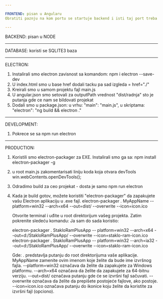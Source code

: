 ```yaml
---

FRONTEND: pisan u Angularu
Obratiti paznju na kom portu se startuje backend i isti taj port treba podesiti na backendu u server.js fajlu kako ne bismo dobijali CORS error. Trenutno je namesteno da frontend radi na portu 55552

---
```


BACKEND: pisan u NODE

---

DATABASE: koristi se SQLITE3 baza

---

ELECTRON:

1. Instalirali smo electron zavisnost sa komandom: npm i electron --save-dev
2. U index.html smo u base href dodali tacku pa sad izgleda = href="./"
3. Kreirali smo u samom projektu fajl main.js
4. U angular.json smo setovali za outputPath vrednost "dist/radnja" sto je putanja gde ce nam se bildovati projekat
5. Dodali smo u package.json:
   u vrhu:
   "main": "main.js",
   u skriptama:
   "electron": "ng build && electron ."

---

DEVELOPMENT:

1. Pokrece se sa npm run electron

---

PRODUCTION:

1.  Koristili smo electron-packager za EXE. Instalirali smo ga sa:
    npm install electron-packager -g
2.  u root main.js zakomentarisati liniju koda koja otvara devTools
    win.webContents.openDevTools();
3.  Odradimo build za ceo projekat - dosta je samo npm run electron
4.  Kada je build gotov, možete koristiti "electron-packager" da zapakujete vašu Electron aplikaciju u .exe fajl.
        electron-packager . MyAppName --platform=win32 --arch=x64 --out=dist/ --overwrite --icon=icon.ico

    Otvorite terminal i uđite u root direktorijum vašeg projekta. Zatim pokrenite sledeću komandu:
    Ja sam do sada koristio:

    electron-packager . StakloRamPlusApp -- platform=win32 --arch=x64 --out=d:/StakloRamPlusApp/ --overwrite --icon=staklo-ram-icon.ico
    electron-packager . StakloRamPlusApp -- platform=win32 --arch=ia32 --out=d:/StakloRamPlusApp/ --overwrite --icon=staklo-ram-icon.ico


    Gde:
    . predstavlja putanju do root direktorijuma vaše aplikacije.
    MyAppName zamenite ovim imenom koje želite da bude ime izvršnog fajla.
    --platform=win32 označava da želite da zapakujete za Windows platformu.
    --arch=x64 označava da želite da zapakujete za 64-bitnu verziju.
    --out=dist/ označava putanju gde će se izvršni fajl sačuvati.
    --overwrite označava da želite da prepišete postojeće fajlove, ako postoje.
    --icon=icon.ico označava putanju do ikonice koju želite da koristite za izvršni fajl (opciono).

